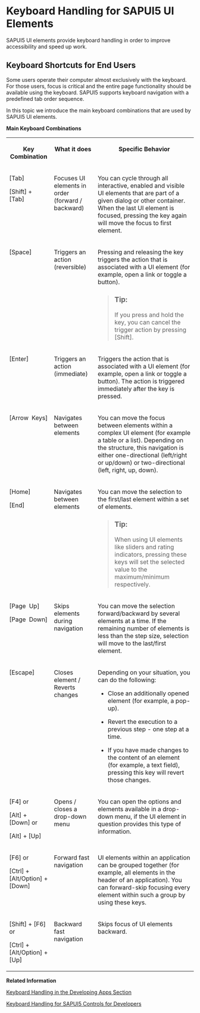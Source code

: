 <!-- loio6b741a6133284bd78e897cef8b75f6d9 -->

# Keyboard Handling for SAPUI5 UI Elements

SAPUI5 UI elements provide keyboard handling in order to improve accessibility and speed up work.



## Keyboard Shortcuts for End Users

Some users operate their computer almost exclusively with the keyboard. For those users, focus is critical and the entire page functionality should be available using the keyboard. SAPUI5 supports keyboard navigation with a predefined tab order sequence.

In this topic we introduce the main keyboard combinations that are used by SAPUI5 UI elements.

**Main Keyboard Combinations**


<table>
<tr>
<th valign="top">

Key Combination



</th>
<th valign="top">

What it does



</th>
<th valign="top">

Specific Behavior



</th>
</tr>
<tr>
<td valign="top">

[Tab\]

[Shift\] ⁠+⁠ [Tab\]



</td>
<td valign="top">

Focuses UI elements in order \(forward / backward\)



</td>
<td valign="top">

You can cycle through all interactive, enabled and visible UI elements that are part of a given dialog or other container. When the last UI element is focused, pressing the key again will move the focus to first element.



</td>
</tr>
<tr>
<td valign="top">

[Space\] 



</td>
<td valign="top">

Triggers an action \(reversible\)



</td>
<td valign="top">

Pressing and releasing the key triggers the action that is associated with a UI element \(for example, open a link or toggle a button\).

> ### Tip:  
> If you press and hold the key, you can cancel the trigger action by pressing [Shift\].



</td>
</tr>
<tr>
<td valign="top">

[Enter\]



</td>
<td valign="top">

Triggers an action \(immediate\)



</td>
<td valign="top">

Triggers the action that is associated with a UI element \(for example, open a link or toggle a button\). The action is triggered immediately after the key is pressed.



</td>
</tr>
<tr>
<td valign="top">

[Arrow  Keys\] 



</td>
<td valign="top">

Navigates between elements



</td>
<td valign="top">

You can move the focus between elements within a complex UI element \(for example a table or a list\). Depending on the structure, this navigation is either one-directional \(left/right or up/down\) or two-directional \(left, right, up, down\).



</td>
</tr>
<tr>
<td valign="top">

[Home\]

[End\]



</td>
<td valign="top">

Navigates between elements



</td>
<td valign="top">

You can move the selection to the first/last element within a set of elements.

> ### Tip:  
> When using UI elements like sliders and rating indicators, pressing these keys will set the selected value to the maximum/minimum respectively.



</td>
</tr>
<tr>
<td valign="top">

[Page  Up\]

[Page  Down\]



</td>
<td valign="top">

Skips elements during navigation



</td>
<td valign="top">

You can move the selection forward/backward by several elements at a time. If the remaining number of elements is less than the step size, selection will move to the last/first element.



</td>
</tr>
<tr>
<td valign="top">

[Escape\]



</td>
<td valign="top">

Closes element / Reverts changes



</td>
<td valign="top">

Depending on your situation, you can do the following:

-   Close an additionally opened element \(for example, a pop-up\).

-   Revert the execution to a previous step - one step at a time.

-   If you have made changes to the content of an element \(for example, a text field\), pressing this key will revert those changes.




</td>
</tr>
<tr>
<td valign="top">

[F4\] or

 [Alt\] + [Down\]  or

 [Alt\] + [Up\] 



</td>
<td valign="top">

Opens / closes a drop-down menu



</td>
<td valign="top">

You can open the options and elements available in a drop-down menu, if the UI element in question provides this type of information.



</td>
</tr>
<tr>
<td valign="top">

[F6\] or

 [Ctrl\] + [Alt/Option\] + [Down\] 



</td>
<td valign="top">

Forward fast navigation



</td>
<td valign="top">

UI elements within an application can be grouped together \(for example, all elements in the header of an application\). You can forward-skip focusing every element within such a group by using these keys.



</td>
</tr>
<tr>
<td valign="top">

 [Shift\] + [F6\]  or

 [Ctrl\] + [Alt/Option\] + [Up\] 



</td>
<td valign="top">

Backward fast navigation



</td>
<td valign="top">

Skips focus of UI elements backward.



</td>
</tr>
</table>

**Related Information**  


[Keyboard Handling in the Developing Apps Section](../05_Developing_Apps/keyboard-handling-e303820.md "Keyboard Handling in the Developing Apps Section")

[Keyboard Handling for SAPUI5 Controls for Developers](../09_Developing_Controls/keyboard-handling-for-sapui5-controls-for-developers-3e631ad.md "As an application developer, you need to be aware of how the various accessibility aspects, like keyboard handling, are implemented and used.")

